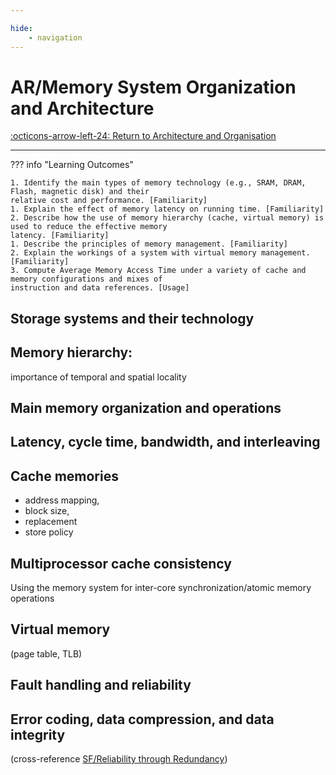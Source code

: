 ```yaml
---

hide:
    - navigation 
---
```

# AR/Memory System Organization and Architecture

[:octicons-arrow-left-24: Return to Architecture and Organisation](/Bodies-of-Knowledge/Architecture-Organisation/)

---

??? info "Learning Outcomes"

    1. Identify the main types of memory technology (e.g., SRAM, DRAM, Flash, magnetic disk) and their
    relative cost and performance. [Familiarity]
    1. Explain the effect of memory latency on running time. [Familiarity]
    2. Describe how the use of memory hierarchy (cache, virtual memory) is used to reduce the effective memory
    latency. [Familiarity]
    1. Describe the principles of memory management. [Familiarity]
    2. Explain the workings of a system with virtual memory management. [Familiarity]
    3. Compute Average Memory Access Time under a variety of cache and memory configurations and mixes of
    instruction and data references. [Usage]

## Storage systems and their technology

## Memory hierarchy: 

importance of temporal and spatial locality

## Main memory organization and operations

## Latency, cycle time, bandwidth, and interleaving

## Cache memories 

- address mapping, 
- block size, 
- replacement
- store policy

## Multiprocessor cache consistency

Using the memory system for inter-core synchronization/atomic memory operations

## Virtual memory 

(page table, TLB)

## Fault handling and reliability

## Error coding, data compression, and data integrity 

(cross-reference [SF/Reliability through Redundancy]())
